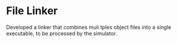 # File Linker

Developed a linker that combines muli tples object files into a single executable, to be processed by the simulator. 
